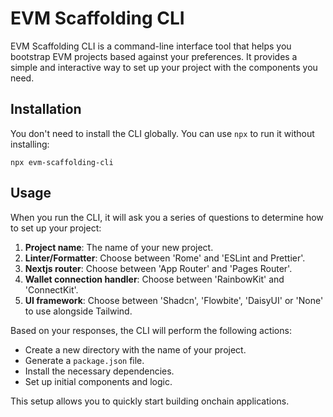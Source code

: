 # EVM Scaffolding CLI

EVM Scaffolding CLI is a command-line interface tool that helps you bootstrap EVM projects based against your preferences. It provides a simple and interactive way to set up your project with the components you need.

## Installation

You don't need to install the CLI globally. You can use `npx` to run it without installing:

`npx evm-scaffolding-cli`

## Usage

When you run the CLI, it will ask you a series of questions to determine how to set up your project:

1. **Project name**: The name of your new project.
2. **Linter/Formatter**: Choose between 'Rome' and 'ESLint and Prettier'.
3. **Nextjs router**: Choose between 'App Router' and 'Pages Router'.
4. **Wallet connection handler**: Choose between 'RainbowKit' and 'ConnectKit'.
5. **UI framework**: Choose between 'Shadcn', 'Flowbite', 'DaisyUI' or 'None' to use alongside Tailwind.

Based on your responses, the CLI will perform the following actions:

- Create a new directory with the name of your project.
- Generate a `package.json` file.
- Install the necessary dependencies.
- Set up initial components and logic.

This setup allows you to quickly start building onchain applications.